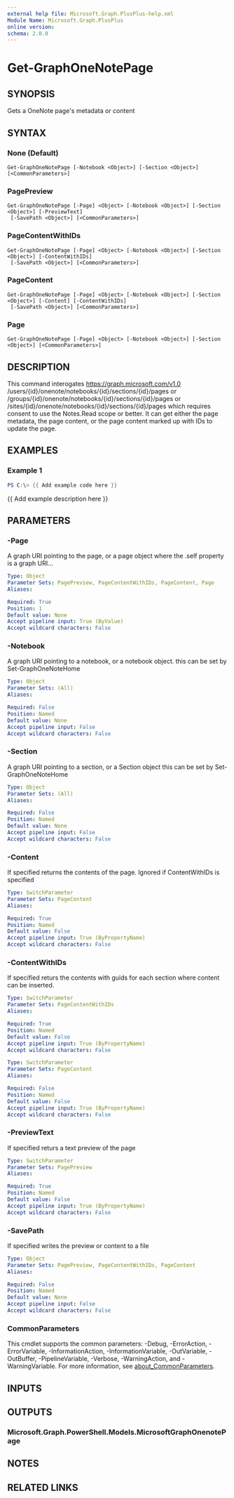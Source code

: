 ```yaml
---
external help file: Microsoft.Graph.PlusPlus-help.xml
Module Name: Microsoft.Graph.PlusPlus
online version:
schema: 2.0.0
---
```


# Get-GraphOneNotePage

## SYNOPSIS
Gets a OneNote page's metadata or content

## SYNTAX

### None (Default)
```
Get-GraphOneNotePage [-Notebook <Object>] [-Section <Object>] [<CommonParameters>]
```

### PagePreview
```
Get-GraphOneNotePage [-Page] <Object> [-Notebook <Object>] [-Section <Object>] [-PreviewText]
 [-SavePath <Object>] [<CommonParameters>]
```

### PageContentWithIDs
```
Get-GraphOneNotePage [-Page] <Object> [-Notebook <Object>] [-Section <Object>] [-ContentWithIDs]
 [-SavePath <Object>] [<CommonParameters>]
```

### PageContent
```
Get-GraphOneNotePage [-Page] <Object> [-Notebook <Object>] [-Section <Object>] [-Content] [-ContentWithIDs]
 [-SavePath <Object>] [<CommonParameters>]
```

### Page
```
Get-GraphOneNotePage [-Page] <Object> [-Notebook <Object>] [-Section <Object>] [<CommonParameters>]
```

## DESCRIPTION
This command interogates  https://graph.microsoft.com/v1.0
    /users/{id}/onenote/notebooks/{id}/sections/{id}/pages
or /groups/{id}/onenote/notebooks/{id}/sections/{id}/pages
or  /sites/{id}/onenote/notebooks/{id}/sections/{id}/pages
which requires consent to use the  Notes.Read scope or better.
It can get either the page metadata, the page content, or
the page content marked up with IDs to update the page.

## EXAMPLES

### Example 1
```powershell
PS C:\> {{ Add example code here }}
```

{{ Add example description here }}

## PARAMETERS

### -Page
A graph URI pointing to the page, or a page object where the .self property is a graph URI...

```yaml
Type: Object
Parameter Sets: PagePreview, PageContentWithIDs, PageContent, Page
Aliases:

Required: True
Position: 1
Default value: None
Accept pipeline input: True (ByValue)
Accept wildcard characters: False
```

### -Notebook
A graph URI pointing to a notebook, or a notebook object.
this can be set by Set-GraphOneNoteHome

```yaml
Type: Object
Parameter Sets: (All)
Aliases:

Required: False
Position: Named
Default value: None
Accept pipeline input: False
Accept wildcard characters: False
```

### -Section
A graph URI pointing to a section, or a Section object  this can be set by Set-GraphOneNoteHome

```yaml
Type: Object
Parameter Sets: (All)
Aliases:

Required: False
Position: Named
Default value: None
Accept pipeline input: False
Accept wildcard characters: False
```

### -Content
If specified returns the contents of the page.
Ignored if ContentWithIDs is specified

```yaml
Type: SwitchParameter
Parameter Sets: PageContent
Aliases:

Required: True
Position: Named
Default value: False
Accept pipeline input: True (ByPropertyName)
Accept wildcard characters: False
```

### -ContentWithIDs
If specified returs the contents with guids for each section where content can be inserted.

```yaml
Type: SwitchParameter
Parameter Sets: PageContentWithIDs
Aliases:

Required: True
Position: Named
Default value: False
Accept pipeline input: True (ByPropertyName)
Accept wildcard characters: False
```

```yaml
Type: SwitchParameter
Parameter Sets: PageContent
Aliases:

Required: False
Position: Named
Default value: False
Accept pipeline input: True (ByPropertyName)
Accept wildcard characters: False
```

### -PreviewText
If specified returs a text preview of the page

```yaml
Type: SwitchParameter
Parameter Sets: PagePreview
Aliases:

Required: True
Position: Named
Default value: False
Accept pipeline input: True (ByPropertyName)
Accept wildcard characters: False
```

### -SavePath
If specified writes the preview or content to a file

```yaml
Type: Object
Parameter Sets: PagePreview, PageContentWithIDs, PageContent
Aliases:

Required: False
Position: Named
Default value: None
Accept pipeline input: False
Accept wildcard characters: False
```

### CommonParameters
This cmdlet supports the common parameters: -Debug, -ErrorAction, -ErrorVariable, -InformationAction, -InformationVariable, -OutVariable, -OutBuffer, -PipelineVariable, -Verbose, -WarningAction, and -WarningVariable. For more information, see [about_CommonParameters](http://go.microsoft.com/fwlink/?LinkID=113216).

## INPUTS

## OUTPUTS

### Microsoft.Graph.PowerShell.Models.MicrosoftGraphOnenotePage
## NOTES

## RELATED LINKS
